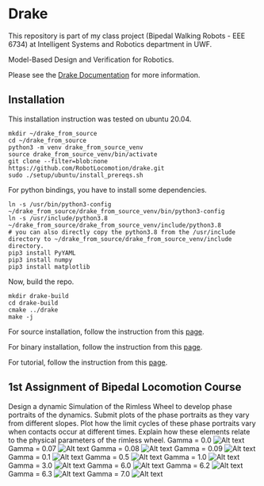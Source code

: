 # Drake

This repository is part of my class project (Bipedal Walking Robots - EEE 6734) at Intelligent Systems and Robotics department in UWF. 

Model-Based Design and Verification for Robotics.

Please see the [Drake Documentation](https://drake.mit.edu) for more
information.

## Installation
This installation instruction was tested on ubuntu 20.04.
```
mkdir ~/drake_from_source
cd ~/drake_from_source
python3 -m venv drake_from_source_venv
source drake_from_source_venv/bin/activate
git clone --filter=blob:none https://github.com/RobotLocomotion/drake.git
sudo ./setup/ubuntu/install_prereqs.sh
```
For python bindings, you have to install some dependencies.
```
ln -s /usr/bin/python3-config ~/drake_from_source/drake_from_source_venv/bin/python3-config
ln -s /usr/include/python3.8 ~/drake_from_source/drake_from_source_venv/include/python3.8
# you can also directly copy the python3.8 from the /usr/include directory to ~/drake_from_source/drake_from_source_venv/include directory.
pip3 install PyYAML
pip3 install numpy
pip3 install matplotlib
```
Now, build the repo.
```
mkdir drake-build
cd drake-build
cmake ../drake
make -j
```
For source installation, follow the instruction from this [page](https://drake.mit.edu/from_source.html).

For binary installation, follow the instruction from this [page](https://drake.mit.edu/pip.html#stable-releases).

For tutorial, follow the instruction from this [page](https://github.com/RobotLocomotion/drake/blob/master/tutorials/README.md).

## 1st Assignment of Bipedal Locomotion Course
Design a dynamic Simulation of the Rimless Wheel to develop phase portraits of the dynamics. Submit plots of the phase portraits as they vary from different slopes. Plot how the limit cycles of these phase portraits vary when contacts occur at different times. Explain how these elements relate to the physical parameters of the rimless wheel.
Gamma = 0.0
![Alt text](assets/1.gif)
Gamma = 0.07
![Alt text](assets/2.gif)
Gamma = 0.08
![Alt text](assets/3.gif)
Gamma = 0.09
![Alt text](assets/4.gif)
Gamma = 0.1
![Alt text](assets/5.gif)
Gamma = 0.5
![Alt text](assets/6.gif)
Gamma = 1.0
![Alt text](assets/7.gif)
Gamma = 3.0
![Alt text](assets/8.gif)
Gamma = 6.0
![Alt text](assets/9.gif)
Gamma = 6.2
![Alt text](assets/10.gif)
Gamma = 6.3
![Alt text](assets/11.gif)
Gamma = 7.0
![Alt text](assets/12.gif)

